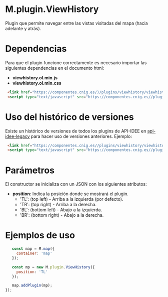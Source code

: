 # M.plugin.ViewHistory

Plugin que permite navegar entre las vistas visitadas del mapa (hacia adelante y atrás).

# Dependencias

Para que el plugin funcione correctamente es necesario importar las siguientes dependencias en el documento html:

- **viewhistory.ol.min.js**
- **viewhistory.ol.min.css**


```html
 <link href="https://componentes.cnig.es/)/plugins/viewhistory/viewhistory.ol.min.css" rel="stylesheet" />
 <script type="text/javascript" src="https://componentes.cnig.es//plugins/viewhistory/viewhistory.ol.min.js"></script>
```

# Uso del histórico de versiones

Existe un histórico de versiones de todos los plugins de API-IDEE en [api-idee-legacy](https://github.com/Desarrollos-IDEE/API-IDEE/tree/master/api-idee-legacy/plugins) para hacer uso de versiones anteriores.
Ejemplo:
```html
 <link href="https://componentes.cnig.es//plugins/viewhistory/viewhistory-1.0.0.ol.min.css" rel="stylesheet" />
 <script type="text/javascript" src="https://componentes.cnig.es//plugins/viewhistory/viewhistory-1.0.0.ol.min.js"></script>
```


# Parámetros

El constructor se inicializa con un JSON con los siguientes atributos:

- **position**: Indica la posición donde se mostrará el plugin.
  - 'TL': (top left) - Arriba a la izquierda (por defecto).
  - 'TR': (top right) - Arriba a la derecha.
  - 'BL': (bottom left) - Abajo a la izquierda.
  - 'BR': (bottom right) - Abajo a la derecha.

# Ejemplos de uso

```javascript
   const map = M.map({
     container: 'map'
   });

   const mp = new M.plugin.ViewHistory({
     position: 'TL'
   });

   map.addPlugin(mp);
});
```
